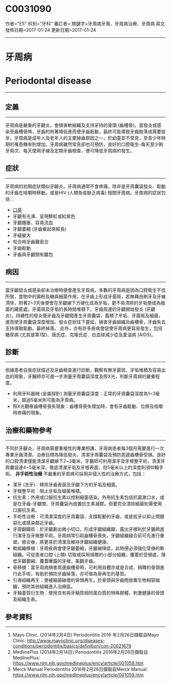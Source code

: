 # C0031090
作者="E5"
科別="牙科"
審訂者=
關鍵字=牙周病牙膏、牙周病治療、牙周病 英文
發佈日期=2017-01-24
更新日期=2017-01-24

----------
# 牙周病
# Periodontal disease
----------
## 定義
----------

牙周病是嚴重的牙齦炎，會損害軟組織及支持牙持的骨頭 (齒槽骨)。當發炎或感染至齒槽骨時，牙齒的附著降低進而使牙齒鬆動，最終可能導致牙齒脫落或需要拔牙。牙周病是成年人及老年人的主要掉齒原因之一，於幼童並不常見，至青少年時期的罹患機率則增加。牙周病雖然常見卻也可預防，良好的口腔衛生-每天至少刷牙兩次、每天使用牙線及定期牙齒檢查，便可降低牙周病的發生。

## 症狀
----------

牙周病的初期症狀類似牙齦炎。牙周病通常不會疼痛，除非是牙周囊袋發炎、鬆動的牙齒在咀嚼時移動，或是HIV (人類免疫缺乏病毒) 相關牙周病。牙周病的症狀包括：

- [口臭](C0018520)
- 牙齦有光澤、呈現鮮紅或紅紫色
- 牙齦腫脹、容易流血
- 牙齦萎縮 (牙齒看起來較長) 
- 牙縫變大
- 咬合時牙齒難密合
- 牙齒鬆動
- 牙齒與牙齦間有膿包
## 病因
----------

當牙齦發炎或感染卻未治療時便會產生牙周病。多數的牙周病是因為口腔衛生不佳所致，食物中的澱粉及糖與細菌作用，在牙齒上形成牙菌斑，若無藉由刷牙及牙線清除，附著2~3天後便會在牙齦線下方硬化成為牙垢，更不易清除的牙垢便成為細菌的藏匿處。牙菌斑及牙垢的長時間堆積下，牙齒周邊的牙齦開始發炎 (牙齦炎)，持續性的發炎使牙齒及牙齦間產生牙周囊袋，蓄積了牙垢、牙菌斑及細菌，進而使牙周囊袋深度增加、發炎症狀往下蔓延，損害牙齒組織及齒槽骨，牙齒失去支持導致鬆動，最終掉落。
此外，亦有許多疾病會促使牙周病更容易發生，包括糖尿病 (尤其是第1型)、唐氏症、克隆氏症、白血球減少症及愛滋病 (AIDS)。 

## 診斷
----------

依據患者自我症狀描述及牙齒檢查進行診斷，觀察有無牙菌斑、牙垢堆積及容易出血的現象，牙醫師亦可進一步測量牙周囊袋深度及照X光，判斷牙周病的嚴重程度。

- 利用牙科器械 (金屬探針) 測量牙周囊袋深度：正常的牙周囊袋深度為1~3毫米，超過5毫米則可能為牙周病。
- 照X光觀察齒槽骨喪失現象：齒槽骨喪失增加時，會有牙齒鬆動、位移及咀嚼時疼痛的現象。
## 治療和藥物參考
----------

不同於牙齦炎，牙周病需要重複性的專業照護，牙周病患者每3個月需要進行一次專業牙齒清潔。治療目標為降低發炎、清潔牙周囊袋及預防周邊齒槽骨受損。良好的口腔清潔僅能清潔牙齦線下2~3毫米，牙醫師可利用潔牙及牙根整平術，清潔牙周囊袋達4~5毫米深，徹底清潔牙垢及牙根表面，但5毫米以上的深度則須仰賴手術。
**非手術性治療**
不嚴重的牙周病可採用非侵入性的治療方式，包括：

- 潔牙 (洗牙)：移除牙齒表面及牙齦下方的牙垢及細菌。
- 牙根整平術：阻止牙垢及細菌堆積。
- 抗生素：外用或口服抗生素以控制細菌感染。外用抗生素包括抗菌漱口水，或是在牙齒-牙齦間、牙周囊袋內放置抗生素凝膠。但要完全清除細菌則需使用口服抗生素。
- 手術性治療：可清潔深度的牙周囊袋、支撐鬆動的牙齒，或是拔牙以抑止問題惡化或感染鄰近牙齒。
- 牙周翻瓣術：於牙齦劃出微小切口，形成牙齦組織瓣，露出牙根利於牙醫師進行潔牙及牙根整平術。牙周病常引起齒槽骨喪失，牙齦組織縫合前可先進行重塑。癒合後，將更易於清潔及維持牙齦組織健康。
- 軟組織移植：牙周疾病會使牙齦萎縮，牙齦線降低，此時便必須強化受損的軟組織。可從患者口腔 (上顎) 切取或採用捐贈的小部分組織，覆蓋於受損處，降低牙齦萎縮、覆蓋曝露的牙根，美觀牙齒。
- 骨移植：當牙周病損害周邊齒槽骨時，可利用自體亦或是合成、捐贈的骨頭進行此手術，有助於預防牙齒掉落，亦可做為骨再生的基質。
- 引導組織再生：使被細菌破壞的骨頭再生。於骨頭與牙齒間放置生物相容組織，預防其他組織進入治療區。
- 牙釉基質衍生物：使用含有與牙釉質相同蛋白質的特殊膠體，刺激健康的骨頭及組織生長。 
## 參考資料
----------
1. Mayo Clinic. (2014年2月4日) Periodontitis 2016 年2月26日擷取自Mayo Clinic:
  http://www.mayoclinic.org/diseases-conditions/periodontitis/basics/definition/con-20021679
2. MedlinePlus (2014年2月14日) Periodontitis 2016年2月26日擷取自MedlinePlus:
  https://www.nlm.nih.gov/medlineplus/ency/article/001059.htm
3. Merck Manual Periodontitis 2016年2月26日擷取自Merck Manual: https://www.nlm.nih.gov/medlineplus/ency/article/001059.htm

